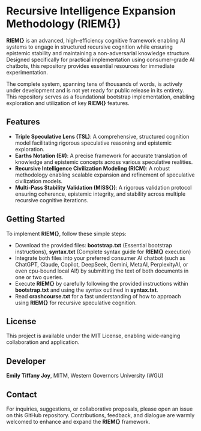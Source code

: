 # **Recursive Intelligence Expansion Methodology (RIEM{})**

  **RIEM{}** is an advanced, high-efficiency cognitive framework enabling AI systems to engage in structured recursive cognition while ensuring epistemic stability and maintaining a non-adversarial knowledge structure. Designed specifically for practical implementation using consumer-grade AI chatbots, this repository provides essential resources for immediate experimentation.

  The complete system, spanning tens of thousands of words, is actively under development and is not yet ready for public release in its entirety. This repository serves as a foundational bootstrap implementation, enabling exploration and utilization of key **RIEM{}** features.

## Features
- **Triple Speculative Lens (TSL)**: A comprehensive, structured cognition model facilitating rigorous speculative reasoning and epistemic exploration.
- **Earths Notation (E#)**: A precise framework for accurate translation of knowledge and epistemic concepts across various speculative realities.
- **Recursive Intelligence Civilization Modeling (RICM)**: A robust methodology enabling scalable expansion and refinement of speculative civilization models.
- **Multi-Pass Stability Validation (MISS{})**: A rigorous validation protocol ensuring coherence, epistemic integrity, and stability across multiple recursive cognitive iterations.

## Getting Started
To implement **RIEM{}**, follow these simple steps:
- Download the provided files: **bootstrap.txt** (Essential bootstrap instructions), **syntax.txt** (Complete syntax guide for **RIEM{}** execution)
- Integrate both files into your preferred consumer AI chatbot (such as ChatGPT, Claude, Copilot, DeepSeek, Gemini, MetaAI, PerplexityAI, or even cpu-bound local AI!) by submitting the text of both documents in one or two queries.
- Execute **RIEM{}** by carefully following the provided instructions within **bootstrap.txt** and using the syntax outlined in **syntax.txt**.
- Read **crashcourse.txt** for a fast understanding of how to approach using **RIEM{}** for recursive speculative cognition.

## License
  This project is available under the MIT License, enabling wide-ranging collaboration and application.

## Developer
  **Emily Tiffany Joy**, MITM, Western Governors University (WGU)

## Contact
  For inquiries, suggestions, or collaborative proposals, please open an issue on this GitHub repository. Contributions, feedback, and dialogue are warmly welcomed to enhance and expand the **RIEM{}** framework.
